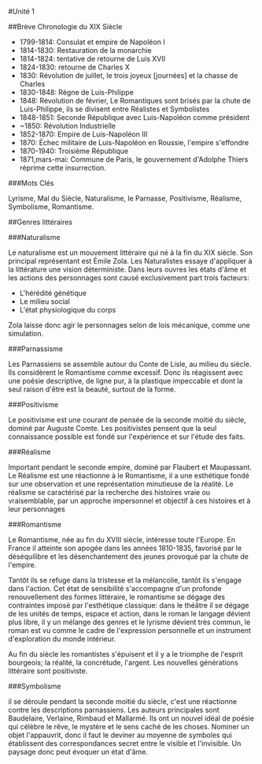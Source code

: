 #Unité 1

##Brève Chronologie du XIX Siècle

- 1799-1814: Consulat et empire de Napoléon I
- 1814-1830: Restauration de la monarchie
- 1814-1824: tentative de retourne de Luis XVII
- 1824-1830: retourne de Charles X
- 1830: Révolution de juillet, le trois joyeux [journées] et la chasse de Charles
- 1830-1848: Règne de Luis-Philippe
- 1848: Révolution de février, Le Romantiques sont brisés par la chute de
  Luis-Philippe, ils se divisent entre Réalistes et Symbolistes
- 1848-1851: Seconde République avec Luis-Napoléon comme président 
- ~1850: Révolution Industrielle
- 1852-1870: Empire de Luis-Napoléon III
- 1870: Échec militaire de Luis-Napoléon en Roussie, l'empire s'effondre
- 1870-1940: Troisième République
- 1871,mars-mai: Commune de Paris, le gouvernement d'Adolphe Thiers réprime
  cette insurrection.

###Mots Clés

Lyrisme, Mal du Siècle, Naturalisme, le Parnasse, Positivisme, Réalisme,
Symbolisme, Romantisme.

##Genres littéraires

###Naturalisme

Le naturalisme est un mouvement littéraire qui né à la fin du XIX siècle.  Son
principal représentant est Émile Zola.  Les Naturalistes essaye d'appliquer à la
littérature une vision déterministe.  Dans leurs ouvres les états d'âme et les
actions des personnages sont causé exclusivement part trois facteurs:

* L'hérédité génétique
* Le milieu social
* L'état physiologique du corps

Zola laisse donc agir le personnages selon de lois mécanique,
comme une simulation.

###Parnassisme

Les Parnassiens se assemble autour du Conte de Lisle, au milieu du siècle.
Ils considèrent le Romantisme comme excessif. 
Donc ils réagissent avec une poésie descriptive, de ligne pur, à la plastique
impeccable et dont la seul raison d'être est la beauté, surtout de la forme.

###Positivisme

Le positivisme est une courant de pensée de la seconde moitié du siècle,
dominé par Auguste Comte.
Les positivistes pensent que la seul connaissance possible est fondé sur
l'expérience et sur l'étude des faits.

###Réalisme

Important pendant le seconde empire, 
dominé par Flaubert et Maupassant.
Le Réalisme est une réactionne à le Romantisme,
il a une esthétique fondé sur une observation et une représentation minutieuse
de la réalité. 
Le réalisme se caractérisé par la recherche des histoires vraie ou
vraisemblable, par un approche impersonnel et objectif à ces histoires et à
leur personnages

###Romantisme

Le Romantisme, née au fin du XVIII siècle, intéresse toute l'Europe.
En France il atteinte son apogée dans les années 1810-1835,
favorisé par le déséquilibre  et les désenchantement des jeunes 
provoqué par la chute de l'empire.

Tantôt ils se refuge dans la tristesse et la mélancolie, 
tantôt ils s'engage dans l'action.
Cet état de sensibilité s'accompagne d'un profonde renouvellement des formes
littéraire,
le romantisme se dégage des contraintes imposé par l'esthétique classique:
dans le théâtre il se dégage de les unités de temps, espace et action,
dans le roman le langage dévient plus libre, il y un mélange des genres et le
lyrisme dévient très commun, le roman est vu comme le cadre de l'expression
personnelle et un instrument d'exploration du monde intérieur.

Au fin du siècle les romantistes s'épuisent et il y a le triomphe de l'esprit
bourgeois; la réalité, la concrétude, l'argent. Les nouvelles générations
littéraire sont positiviste.

###Symbolisme

il se déroule pendant la seconde moitié du siècle,
c'est une réactionne contre les descriptions parnassiens.
Les auteurs principales sont Baudelaire, Verlaine, Rimbaud et Mallarmé.
Ils ont un nouvel idéal de poésie qui célèbre le rêve, le mystère et le sens caché de les choses.
Nominer un objet l'appauvrit, 
donc il faut le deviner au moyenne de symboles 
qui établissent des correspondances secret entre le visible et l'invisible.
Un paysage donc peut évoquer un état d'âme.
